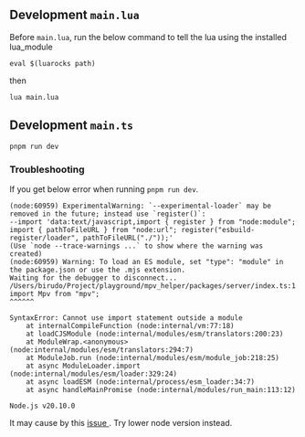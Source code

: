 ## Development `main.lua`
Before `main.lua`, run the below command to tell the lua using the installed lua_module

```shell
eval $(luarocks path)
```

then

```shell
lua main.lua
```

## Development `main.ts`

```shell
pnpm run dev
```

### Troubleshooting
If you get below error when running `pnpm run dev`.
```shell
(node:60959) ExperimentalWarning: `--experimental-loader` may be removed in the future; instead use `register()`:
--import 'data:text/javascript,import { register } from "node:module"; import { pathToFileURL } from "node:url"; register("esbuild-register/loader", pathToFileURL("./"));'
(Use `node --trace-warnings ...` to show where the warning was created)
(node:60959) Warning: To load an ES module, set "type": "module" in the package.json or use the .mjs extension.
Waiting for the debugger to disconnect...
/Users/birudo/Project/playground/mpv_helper/packages/server/index.ts:1
import Mpv from "mpv";
^^^^^^

SyntaxError: Cannot use import statement outside a module
    at internalCompileFunction (node:internal/vm:77:18)
    at loadCJSModule (node:internal/modules/esm/translators:200:23)
    at ModuleWrap.<anonymous> (node:internal/modules/esm/translators:294:7)
    at ModuleJob.run (node:internal/modules/esm/module_job:218:25)
    at async ModuleLoader.import (node:internal/modules/esm/loader:329:24)
    at async loadESM (node:internal/process/esm_loader:34:7)
    at async handleMainPromise (node:internal/modules/run_main:113:12)

Node.js v20.10.0
```

It may cause by this [ issue ](https://github.com/egoist/esbuild-register/issues/96). Try lower node version instead.
